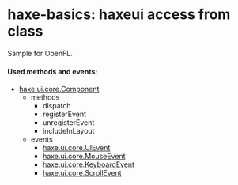 haxe-basics: haxeui access from class
=========================

Sample for OpenFL.

#### Used methods and events:
* [haxe.ui.core.Component](https://github.com/haxeui/haxeui-core/blob/master/haxe/ui/core/Component.hx)
  * methods
    * dispatch
    * registerEvent
    * unregisterEvent
    * includeInLayout
  * events
    * [haxe.ui.core.UIEvent](https://github.com/haxeui/haxeui-core/blob/master/haxe/ui/core/UIEvent.hx)
    * [haxe.ui.core.MouseEvent](https://github.com/haxeui/haxeui-core/blob/master/haxe/ui/core/MouseEvent.hx)
    * [haxe.ui.core.KeyboardEvent](https://github.com/haxeui/haxeui-core/blob/master/haxe/ui/core/KeyboardEvent.hx)
    * [haxe.ui.core.ScrollEvent](https://github.com/haxeui/haxeui-core/blob/master/haxe/ui/core/ScrollEvent.hx)
